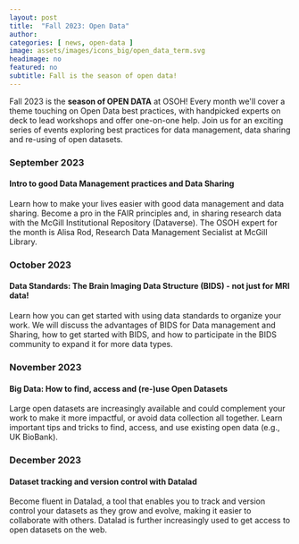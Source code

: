 ```yaml
---
layout: post
title:  "Fall 2023: Open Data"
author: 
categories: [ news, open-data ]
image: assets/images/icons_big/open_data_term.svg
headimage: no
featured: no
subtitle: Fall is the season of open data!
---
```


Fall 2023 is the **season of OPEN DATA** at OSOH! Every month we'll cover a theme touching on Open Data best practices, with handpicked experts on deck to lead workshops and offer one-on-one help. Join us for an exciting series of events exploring best practices for data management, data sharing and re-using of open datasets.

### September 2023
#### Intro to good Data Management practices and Data Sharing
Learn how to make your lives easier with good data management and data sharing. Become a pro in the FAIR principles 
and, in sharing research data with the McGill Institutional Repository (Dataverse). The OSOH expert for the month is Alisa Rod, Research Data Management 
Secialist at McGill Library.

### October 2023
#### Data Standards: The Brain Imaging Data Structure (BIDS) - not just for MRI data!
Learn how you can get started with using data standards to organize your work. We will discuss the advantages of BIDS 
for Data management and Sharing, how to get started with BIDS, and how to participate in the BIDS community to expand 
it for more data types. 

### November 2023
#### Big Data: How to find, access and (re-)use Open Datasets
Large open datasets are increasingly available and could complement your work to make it more impactful, or avoid 
data collection all together. Learn important tips and tricks to find, access, and use existing open data 
(e.g., UK BioBank).

### December 2023
#### Dataset tracking and version control with Datalad
Become fluent in Datalad, a tool that enables you to track and version control your datasets as they grow 
and evolve, making it easier to collaborate with others. Datalad is further increasingly used to get access to open 
datasets on the web. 

